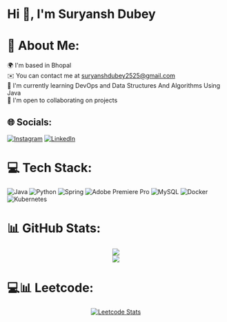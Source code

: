 # Hi 👋, I'm Suryansh Dubey

# 💫 About Me:
🌍 I'm based in Bhopal<br>✉️ You can contact me at suryanshdubey2525@gmail.com<br>🧠 I'm currently learning DevOps and Data Structures And Algorithms Using Java<br>🤝 I'm open to collaborating on projects<br>


## 🌐 Socials:
[![Instagram](https://img.shields.io/badge/Instagram-%23E4405F.svg?logo=Instagram&logoColor=white)](https://instagram.com/smol_hammy_) [![LinkedIn](https://img.shields.io/badge/LinkedIn-%230077B5.svg?logo=linkedin&logoColor=white)](https://linkedin.com/in/suryansh-dubey-271418285) 

# 💻 Tech Stack:
![Java](https://img.shields.io/badge/java-%23ED8B00.svg?style=flat-square&logo=openjdk&logoColor=white) ![Python](https://img.shields.io/badge/python-3670A0?style=flat-square&logo=python&logoColor=ffdd54) ![Spring](https://img.shields.io/badge/spring-%236DB33F.svg?style=flat-square&logo=spring&logoColor=white) ![Adobe Premiere Pro](https://img.shields.io/badge/Adobe%20Premiere%20Pro-9999FF.svg?style=flat-square&logo=Adobe%20Premiere%20Pro&logoColor=white) ![MySQL](https://img.shields.io/badge/mysql-%2300000f.svg?style=flat-square&logo=mysql&logoColor=white) ![Docker](https://img.shields.io/badge/docker-%230db7ed.svg?style=flat-square&logo=docker&logoColor=white) ![Kubernetes](https://img.shields.io/badge/kubernetes-%23326ce5.svg?style=flat-square&logo=kubernetes&logoColor=white)

# 📊 GitHub Stats:
<div align="center">

  <div>
    <img src="https://github-readme-stats.vercel.app/api?username=smolsuryansh&theme=dark&hide_border=false&include_all_commits=false&count_private=false">
  </div>

  <div>
    <img src="https://github-readme-streak-stats.herokuapp.com/?user=smolsuryansh&theme=dark&hide_border=false">
</div>

</div>

<!-- ![](https://github-readme-stats.vercel.app/api/top-langs/?username=smolsuryansh&theme=dark&hide_border=false&include_all_commits=false&count_private=false&layout=compact) -->

# 💻📊 Leetcode:

<!-- [![Leetcode Stats](https://leetcard.jacoblin.cool/smolhammy)](https://leetcode.com/smolhammy) -->

<div align="center">
  <a href="https://leetcode.com/smolhammy">
    <img src="https://leetcard.jacoblin.cool/smolhammy" alt="Leetcode Stats">
  </a>
</div>



